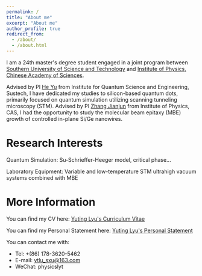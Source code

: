 ```yaml
---
permalink: /
title: "About me"
excerpt: "About me"
author_profile: true
redirect_from: 
  - /about/
  - /about.html
---
```


I am a 24th master's degree student engaged in a joint program between [Southern University of Science and Technology](https://www.sustech.edu.cn/en/) and [Institute of Physics, Chinese Academy of Sciences](http://english.iop.cas.cn/). 

Advised by PI [He Yu](https://sustech.edu.cn/zh/faculties/heyu.html) from Institute for Quantum Science and Engineering, Sustech, I have dedicated my studies to silicon-based quantum dots, primarily focused on quantum simulation utilizing scanning tunneling microscopy (STM). Advised by PI [Zhang Jianjun](http://edu.iphy.ac.cn/moreintro.php?id=2212) from Institute of Physics, CAS, I had the opportunity to study the molecular beam epitaxy (MBE) growth of controlled in-plane Si/Ge nanowires.


Research Interests
======

Quantum Simulation: Su-Schrieffer-Heeger model, critical phase...

Laboratory Equipment: Variable and low-temperature STM ultrahigh vacuum systems combined with MBE

More Information
======

You can find my CV here: [Yuting Lyu's Curriculum Vitae](https://1lv1.github.io/cv/)


You can find my Personal Statement here: [Yuting Lyu's Personal Statement](https://1lv1.github.io/personal-statement/)

You can contact me with:
  * Tel: +(86) 178-3620-5462
  * E-mail: [ytlu_sxu@163.com](mailto:ytlu_sxu@163.com)
  * WeChat: physicslyt

